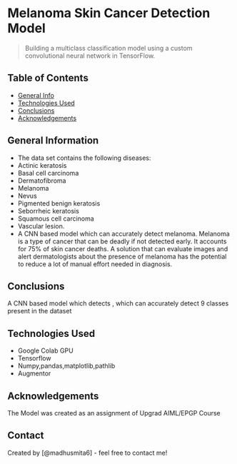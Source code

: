 # Melanoma Skin Cancer Detection Model
> Building a multiclass classification model using a custom convolutional neural network in TensorFlow. 

## Table of Contents
* [General Info](#general-information)
* [Technologies Used](#technologies-used)
* [Conclusions](#conclusions)
* [Acknowledgements](#acknowledgements)

## General Information
- The data set contains the following diseases:
- Actinic keratosis
- Basal cell carcinoma
- Dermatofibroma
- Melanoma
- Nevus
- Pigmented benign keratosis
- Seborrheic keratosis
- Squamous cell carcinoma
- Vascular lesion.
- A CNN based model which can accurately detect melanoma. Melanoma is a type of cancer that can be deadly if not detected early. It accounts for 75% of skin cancer deaths. A solution that can evaluate images and alert dermatologists about the presence of melanoma has the potential to reduce a lot of manual effort needed in diagnosis.





## Conclusions
A CNN based model which detects , which can accurately detect 9 classes present in the dataset

## Technologies Used
- Google Colab GPU
- Tensorflow
- Numpy,pandas,matplotlib,pathlib
- Augmentor

## Acknowledgements
 The Model was created as an assignment of Upgrad AIML/EPGP Course
## Contact
Created by [@madhusmita6] - feel free to contact me!

